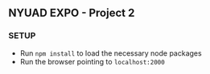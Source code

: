 NYUAD EXPO - Project 2
----------------------

### SETUP 
* Run `npm install` to load the necessary node packages
* Run the browser pointing to `localhost:2000`
